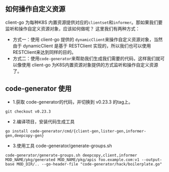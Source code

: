 

## 如何操作自定义资源   
client-go 为每种K8S 内置资源提供对应的`clientset`和`informer`。那如果我们要监听和操作自定义资源对象，应该如何做呢？ 这里我们有两种方式：    
* 方式一：使用 client-go 提供的 `dynamicClient`来操作自定义资源对象，当然由于 dynamicClient 是基于 RESTClient 实现的，所以我们也可以使用 RESTClient来达到同样的目的。     
* 方式二：使用`code-generator`来帮助我们生成我们需要的代码，这样我们就可以像使用 client-go 为K8S内置资源对象提供的方式监听和操作自定义资源了。          

## code-generator 使用  
* 1.获取 code-generator的代码，并切换到 v0.23.3 的tag上。       
```shell
git checkout v0.23.3    
```

* 2.编译项目，安装代码生成工具  
```shell
go install code-generator/cmd/{client-gen,lister-gen,informer-gen,deepcopy-gen}     
```

* 3.使用工具 code-generator/generate-groups.sh  
```shell
code-generator/generate-groups.sh deepcopy,client,informer MOD_NAME/pkg/generated MOD_NAME/pkg/apis foo.example.com:v1 --output-base MOD_DIR/.. --go-header-file "code-generator/hack/boilerplate.go"
```